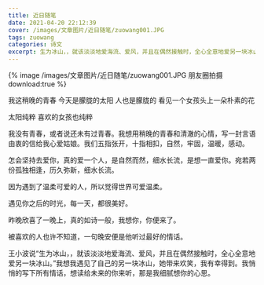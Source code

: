 ```yaml
---
title: 近日随笔
date: 2021-04-20 22:12:39
cover: /images/文章图片/近日随笔/zuowang001.JPG
tags: zuowang
categories: 诗文
excerpt: 生为冰山，，就该淡淡地爱海流、爱风，并且在偶然接触时，全心全意地爱另一块冰山。
---
```


{% image /images/文章图片/近日随笔/zuowang001.JPG 朋友圈拍摄 download:true %}

我这稍晚的青春
今天是朦胧的太阳
人也是朦胧的
看见一个女孩头上一朵朴素的花


太阳纯粹
喜欢的女孩也纯粹


我没有青春，或者说还未有过青春。我想用稍晚的青春和清澈的心情，写一封言语由衷的信给我心爱姑娘。我们五指张开，十指相扣，自然，牢固，温暖，感动。



怎会坚持去爱你，真的爱一个人，是自然而然，细水长流，是想一直爱你。宛若两份孤独相逢，历久弥新，细水长流。


因为遇到了温柔可爱的人，所以觉得世界可爱温柔。


遇见你之后的时光，每一天，都很美好。


昨晚欣喜了一晚上，真的如诗一般，我想你，你便来了。


被喜欢的人也许不知道，一句晚安便是他听过最好的情话。


王小波说“生为冰山，，就该淡淡地爱海流、爱风，并且在偶然接触时，全心全意地爱另一块冰山。”我想我遇见了自己的另一块冰山，她带来欢笑，我有幸得到。我悄悄的写下所有情话，想读给未来的你来听，那是我细腻想你的心思。

